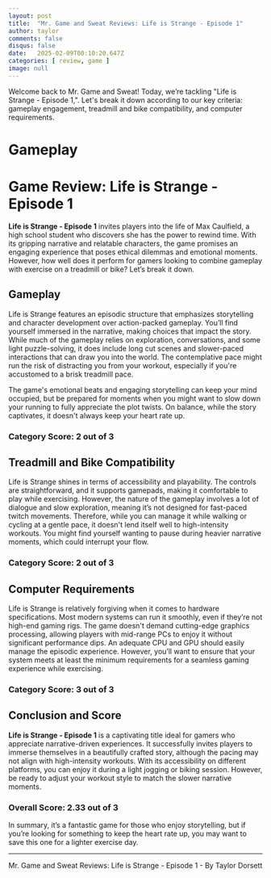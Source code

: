 ```yaml
---
layout: post
title:  "Mr. Game and Sweat Reviews: Life is Strange - Episode 1"
author: taylor
comments: false
disqus: false
date:   2025-02-09T00:10:20.647Z
categories: [ review, game ]
image: null
---
```


Welcome back to Mr. Game and Sweat! Today, we’re tackling "Life is Strange - Episode 1,". Let's break it down according to our key criteria: gameplay engagement, treadmill and bike compatibility, and computer requirements.

# Gameplay

# Game Review: Life is Strange - Episode 1

**Life is Strange - Episode 1** invites players into the life of Max Caulfield, a high school student who discovers she has the power to rewind time. With its gripping narrative and relatable characters, the game promises an engaging experience that poses ethical dilemmas and emotional moments. However, how well does it perform for gamers looking to combine gameplay with exercise on a treadmill or bike? Let’s break it down.

## Gameplay

Life is Strange features an episodic structure that emphasizes storytelling and character development over action-packed gameplay. You’ll find yourself immersed in the narrative, making choices that impact the story. While much of the gameplay relies on exploration, conversations, and some light puzzle-solving, it does include long cut scenes and slower-paced interactions that can draw you into the world. The contemplative pace might run the risk of distracting you from your workout, especially if you're accustomed to a brisk treadmill pace.

The game's emotional beats and engaging storytelling can keep your mind occupied, but be prepared for moments when you might want to slow down your running to fully appreciate the plot twists. On balance, while the story captivates, it doesn't always keep your heart rate up. 

### Category Score: 2 out of 3

## Treadmill and Bike Compatibility

Life is Strange shines in terms of accessibility and playability. The controls are straightforward, and it supports gamepads, making it comfortable to play while exercising. However, the nature of the gameplay involves a lot of dialogue and slow exploration, meaning it’s not designed for fast-paced twitch movements. Therefore, while you can manage it while walking or cycling at a gentle pace, it doesn't lend itself well to high-intensity workouts. You might find yourself wanting to pause during heavier narrative moments, which could interrupt your flow.

### Category Score: 2 out of 3

## Computer Requirements

Life is Strange is relatively forgiving when it comes to hardware specifications. Most modern systems can run it smoothly, even if they’re not high-end gaming rigs. The game doesn't demand cutting-edge graphics processing, allowing players with mid-range PCs to enjoy it without significant performance dips. An adequate CPU and GPU should easily manage the episodic experience. However, you’ll want to ensure that your system meets at least the minimum requirements for a seamless gaming experience while exercising.

### Category Score: 3 out of 3

## Conclusion and Score

**Life is Strange - Episode 1** is a captivating title ideal for gamers who appreciate narrative-driven experiences. It successfully invites players to immerse themselves in a beautifully crafted story, although the pacing may not align with high-intensity workouts. With its accessibility on different platforms, you can enjoy it during a light jogging or biking session. However, be ready to adjust your workout style to match the slower narrative moments. 

### Overall Score: 2.33 out of 3

In summary, it’s a fantastic game for those who enjoy storytelling, but if you’re looking for something to keep the heart rate up, you may want to save this one for a lighter exercise day.

---

Mr. Game and Sweat Reviews: Life is Strange - Episode 1 - By Taylor Dorsett
